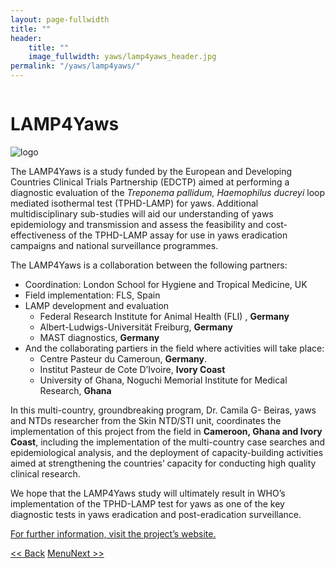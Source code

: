 ```yaml
---
layout: page-fullwidth
title: ""
header:
    title: ""
    image_fullwidth: yaws/lamp4yaws_header.jpg
permalink: "/yaws/lamp4yaws/"
---
```


<div class="row t10">
	<div class="medium-8 columns b30">
		<h1>LAMP4Yaws</h1>
	</div>
	<div class="medium-3 columns b30">
		<img src="{{ site.urlimg }}/yaws/cure_yaws_logo.png" alt="logo">
	</div>
</div>

The LAMP4Yaws is a study funded by the European and Developing Countries Clinical Trials Partnership (EDCTP) aimed at performing a diagnostic evaluation of the *Treponema pallidum, Haemophilus ducreyi* loop mediated isothermal test (TPHD-LAMP) for yaws. Additional multidisciplinary sub-studies will aid our understanding of yaws epidemiology and transmission and assess the feasibility and cost-effectiveness of the TPHD-LAMP assay for use in yaws eradication campaigns and national surveillance programmes.



The LAMP4Yaws is a collaboration between the following partners:

* Coordination: London School for Hygiene and Tropical Medicine, UK
* Field implementation: FLS, Spain
* LAMP development and evaluation
  - Federal Research Institute for Animal Health (FLI) , **Germany**
  - Albert-Ludwigs-Universität Freiburg, **Germany**
  - MAST diagnostics, **Germany**
* And the collaborating partiers in the field where activities will take place:
  - Centre Pasteur du Cameroun, **Germany**.
  - Institut Pasteur de Cote D’Ivoire, **Ivory Coast**
  - University of Ghana, Noguchi Memorial Institute for Medical Research, **Ghana**



In this multi-country, groundbreaking program, Dr. Camila G- Beiras, yaws and NTDs researcher from the Skin NTD/STI unit,  coordinates the implementation of this project from the field in **Cameroon, Ghana and Ivory Coast**, including the implementation of the multi-country case searches and epidemiological analysis, and the deployment of capacity-building activities aimed at strengthening the countries’ capacity for conducting high quality clinical research.



We hope that the LAMP4Yaws study will ultimately result in WHO’s implementation of the TPHD-LAMP test for yaws as one of the key diagnostic tests in yaws eradication and post-eradication surveillance.



[For further information, visit the project’s website.](https://www.lshtm.ac.uk/research/centres-projects-groups/lamp4yaws)


<a class="button left r15 tiny radius" href="{{ site.url }}/yaws/ulcers/"> << Back</a> <a class="button left r15 tiny radius" href="{{ site.url }}/yaws">Menu</a><a class="button left r15 tiny radius" href="{{ site.url }}/yaws/documentary/">Next >> </a>
